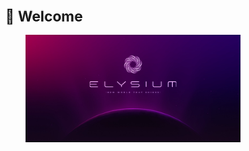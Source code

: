 # 💜 Welcome

<figure><img src=".gitbook/assets/Elysium Cover.webp" alt=""><figcaption></figcaption></figure>
